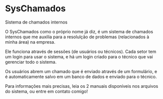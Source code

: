 # SysChamados
Sistema de chamados internos

O SysChamados como o próprio nome já diz, é um sistema de chamados internos que me auxilia para a resolulção de problemas (relacionados à minha área) na empresa.

Ele funciona através de sessões (de usuários ou técnicos). Cada setor tem um login para usar o sistema, e há um login criado para o técnico que vai gerenciar todo o sistema.

Os usuários abrem um chamado que é enviado através de um formulário, e é automaticamente salvo em um banco de dados e enviado para o técnico.

Para informações mais precisas, leia os 2 manuais disponíveis nos arquivos do sistema, ou entre em contato comigo!
